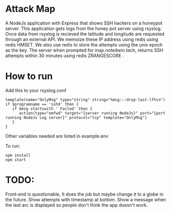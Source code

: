 # Attack Map

A NodeJs application with Express that shows SSH hackers on a honeypot server.
This application gets logs from the honey pot server using rsyslog.
Once data from rsyslog is recieved the latitude and longitude are requested through an external API.
We memoize these IP address using redis using redis HMSET.
We also use redis to store the attempts using the unix epoch as the key.
The server when prompted for map.notedwin.tech, returns SSH attempts within 30 minutes using redis ZRANGESCORE .

# How to run
Add this to your rsyslog.conf

```
template(name="OnlyMsg" type="string" string="%msg:::drop-last-lf%\n")
if $programname == 'sshd' then {
   if $msg startswith ' Failed' then {
      action(type="omfwd" target="{server running NodeJs}" port="{port running NodeJs Log server}" protocol="tcp" template="OnlyMsg")
   }
}

```
Other variables needed are listed in example.env

To run:
```
npm install
npm start
```

# TODO:

Front-end is questionable, It does the job but maybe change it to a globe in the future.
Show attempts with timestamp at bottom.
Show a message when the last arc is displayed so people don't think the app doesn't work.
